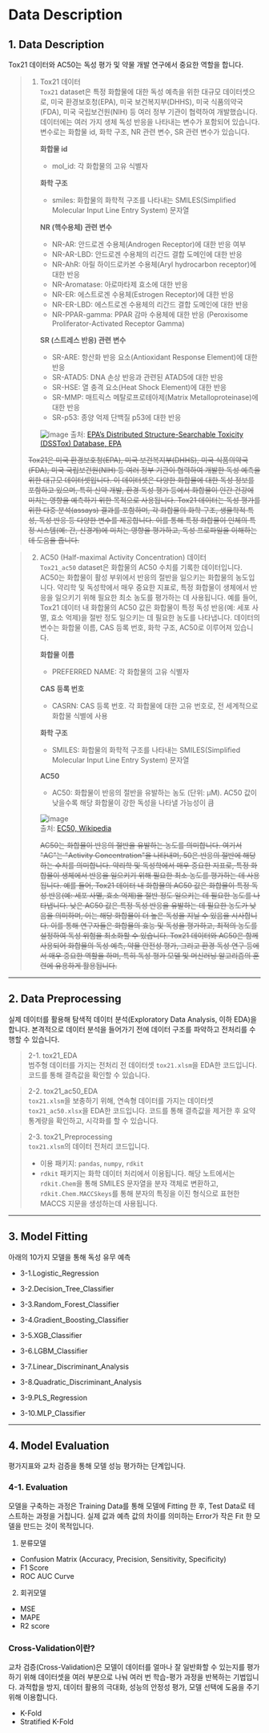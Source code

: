 # Data Description

## 1. Data Description

Tox21 데이터와 AC50는 독성 평가 및 약물 개발 연구에서 중요한 역할을 합니다.

> 1. Tox21 데이터   
>    `Tox21` dataset은 특정 화합물에 대한 독성 예측을 위한 대규모 데이터셋으로, 미국 환경보호청(EPA), 미국 보건복지부(DHHS), 미국 식품의약국(FDA), 미국 국립보건원(NIH) 등 여러 정부 기관이 협력하여 개발했습니다. 데이터에는 여러 가지 생체 독성 반응을 나타내는 변수가 포함되어 있습니다. 변수로는 화합물 id, 화학 구조, NR 관련 변수,  SR 관련 변수가 있습니다.
> 
>    **화합물 id** 
>    - mol_id: 각 화합물의 고유 식별자
>      
>    **화학 구조**      
>    - smiles: 화합물의 화학적 구조를 나타내는 SMILES(Simplified Molecular Input Line Entry System) 문자열
>   
>    **NR (핵수용체) 관련 변수**      
>    - NR-AR: 안드로겐 수용체(Androgen Receptor)에 대한 반응 여부   
>    - NR-AR-LBD: 안드로겐 수용체의 리간드 결합 도메인에 대한 반응   
>    - NR-AhR: 아릴 하이드로카본 수용체(Aryl hydrocarbon receptor)에 대한 반응   
>    - NR-Aromatase: 아로마타제 효소에 대한 반응   
>    - NR-ER: 에스트로겐 수용체(Estrogen Receptor)에 대한 반응   
>    - NR-ER-LBD: 에스트로겐 수용체의 리간드 결합 도메인에 대한 반응   
>    - NR-PPAR-gamma: PPAR 감마 수용체에 대한 반응 (Peroxisome Proliferator-Activated Receptor Gamma)
>
>    **SR (스트레스 반응) 관련 변수**      
>    - SR-ARE: 항산화 반응 요소(Antioxidant Response Element)에 대한 반응   
>    - SR-ATAD5: DNA 손상 반응과 관련된 ATAD5에 대한 반응   
>    - SR-HSE: 열 충격 요소(Heat Shock Element)에 대한 반응   
>    - SR-MMP: 매트릭스 메탈로프로테아제(Matrix Metalloproteinase)에 대한 반응   
>    - SR-p53: 종양 억제 단백질 p53에 대한 반응
> 
>    ![image](https://github.com/user-attachments/assets/ce400220-f0ff-4473-bb81-47d57ffa051e)
>    출처: [EPA’s Distributed Structure-Searchable Toxicity (DSSTox) Database, EPA][1]   
>   
>   [1]: "https://www.epa.gov/comptox-tools/distributed-structure-searchable-toxicity-dsstox-database"
>    ~~Tox21은 미국 환경보호청(EPA), 미국 보건복지부(DHHS), 미국 식품의약국(FDA), 미국 국립보건원(NIH) 등 여러 정부 기관이 협력하여 개발한 독성 예측을 위한 대규모 데이터셋입니다.
이 데이터셋은 다양한 화합물에 대한 독성 정보를 포함하고 있으며, 특히 신약 개발, 환경 독성 평가 등에서 화합물이 인간 건강에 미치는 영향을 예측하기 위한 목적으로 사용됩니다.
Tox21 데이터는 독성 평가를 위한 다중 분석(assays) 결과를 포함하며, 각 화합물의 화학 구조, 생물학적 특성, 독성 반응 등 다양한 변수를 제공합니다. 이를 통해 특정 화합물이 인체의 특정 시스템(예: 간, 신경계)에 미치는 영향을 평가하고, 독성 프로파일을 이해하는 데 도움을 줍니다.~~


    
> 2. AC50 (Half-maximal Activity Concentration) 데이터    
>    `Tox21_ac50` dataset은 화합물의 AC50 수치를 기록한 데이터입니다. AC50는 화합물이 활성 부위에서 반응의 절반을 일으키는 화합물의 농도입니다. 약리학 및 독성학에서 매우 중요한 지표로, 특정 화합물이 생체에서 반응을 일으키기 위해 필요한 최소 농도를 평가하는 데 사용됩니다. 예를 들어, Tox21 데이터 내 화합물의 AC50 값은 화합물이 특정 독성 반응(예: 세포 사멸, 효소 억제)을 절반 정도 일으키는 데 필요한 농도를 나타냅니다. 데이터의 변수는 화합물 이름, CAS 등록 번호, 화학 구조, AC50로 이루어져 있습니다.   
>    
>    **화합물 이름**         
>    - PREFERRED NAME: 각 화합물의 고유 식별자   
>    
>    **CAS 등록 번호**       
>    - CASRN: CAS 등록 번호. 각 화합물에 대한 고유 번호로, 전 세계적으로 화합물 식별에 사용   
>      
>    **화학 구조**     
>    - SMILES: 화합물의 화학적 구조를 나타내는 SMILES(Simplified Molecular Input Line Entry System) 문자열   
>        
>    **AC50**   
>    - AC50: 화합물이 반응의 절반을 유발하는 농도 (단위: µM). AC50 값이 낮을수록 해당 화합물이 강한 독성을 나타낼 가능성이 큼
>
>    ![image](https://github.com/user-attachments/assets/f68a9734-2da9-4130-82bb-633ae76d491a)   
>    출처: [EC50, Wikipedia][1]   
>   
>    [1]: "https://en.wikipedia.org/wiki/EC50"
>   ~~AC50는 화합물이 반응의 절반을 유발하는 농도를 의미합니다. 여기서 "AC"는 "Activity Concentration"을 나타내며, 50은 반응의 절반에 해당하는 수치를 의미합니다.
약리학 및 독성학에서 매우 중요한 지표로, 특정 화합물이 생체에서 반응을 일으키기 위해 필요한 최소 농도를 평가하는 데 사용됩니다.
예를 들어, Tox21 데이터 내 화합물의 AC50 값은 화합물이 특정 독성 반응(예: 세포 사멸, 효소 억제)을 절반 정도 일으키는 데 필요한 농도를 나타냅니다. 낮은 AC50 값은 특정 독성 반응을 유발하는 데 필요한 농도가 낮음을 의미하며, 이는 해당 화합물이 더 높은 독성을 지닐 수 있음을 시사합니다.
이를 통해 연구자들은 화합물의 효능 및 독성을 평가하고, 최적의 농도를 설정하여 독성 위험을 최소화할 수 있습니다.
Tox21 데이터와 AC50은 함께 사용되어 화합물의 독성 예측, 약물 안전성 평가, 그리고 환경 독성 연구 등에서 매우 중요한 역할을 하며, 특히 독성 평가 모델 및 머신러닝 알고리즘의 훈련에 유용하게 활용됩니다.~~

---

## 2. Data Preprocessing

실제 데이터를 활용해 탐색적 데이터 분석(Exploratory Data Analysis, 이하 EDA)을 합니다. 본격적으로 데이터 분석을 들어가기 전에 데이터 구조를 파악하고 전처리를 수행할 수 있습니다.

> 2-1. tox21_EDA  
> 범주형 데이터를 가지는 전처리 전 데이터셋 `tox21.xlsm`을 EDA한 코드입니다. 코드를 통해 결측값을 확인할 수 있습니다. 

> 2-2. tox21_ac50_EDA  
> `tox21.xlsm`을 보충하기 위해, 연속형 데이터를 가지는 데이터셋 `tox21_ac50.xlsx`을 EDA한 코드입니다. 코드를 통해 결측값을 제거한 후 요약통계량을 확인하고, 시각화를 할 수 있습니다.

> 2-3. tox21_Preprocessing  
> `tox21.xlsm`의 데이터 전처리 코드입니다.
> - 이용 패키지: `pandas`, `numpy`, `rdkit`
> - `rdkit` 패키지는 화학 데이터 처리에서 이용됩니다. 해당 노트에서는 `rdkit.Chem`을 통해 SMILES 문자열을 분자 객체로 변환하고, `rdkit.Chem.MACCSkeys`를 통해 분자의 특징을 이진 형식으로 표현한 MACCS 지문을 생성하는데 사용됩니다.

---

## 3. Model Fitting


아래의 10가지 모델을 통해 독성 유무 예측


* 3-1.Logistic_Regression


* 3-2.Decision_Tree_Classifier


* 3-3.Random_Forest_Classifier 


* 3-4.Gradient_Boosting_Classifier 


* 3-5.XGB_Classifier


* 3-6.LGBM_Classifier


* 3-7.Linear_Discriminant_Analysis


* 3-8.Quadratic_Discriminant_Analysis


* 3-9.PLS_Regression


* 3-10.MLP_Classifier

---

## 4. Model Evaluation

평가지표와 교차 검증을 통해 모델 성능 평가하는 단계입니다.

### 4-1. Evaluation

모델을 구축하는 과정은 Training Data를 통해 모델에 Fitting 한 후, Test Data로 테스트하는 과정을 거칩니다.
실제 값과 예측 값의 차이를 의미하는 Error가 작은 Fit 한 모델을 만드는 것이 목적입니다.

1. 분류모델
- Confusion Matrix (Accuracy, Precision, Sensitivity, Specificity)
- F1 Score
- ROC AUC Curve
    
2. 회귀모델
- MSE
- MAPE
- R2 score

### Cross-Validation이란?
교차 검증(Cross-Validation)은 모델이 데이터를 얼마나 잘 일반화할 수 있는지를 평가하기 위해 데이터셋을 여러 부분으로 나눠 여러 번 학습-평가 과정을 반복하는 기법입니다. 과적합을 방지, 데이터 활용의 극대화, 성능의 안정성 평가, 모델 선택에 도움을 주기 위해 이용합니다.
- K-Fold 
- Stratified K-Fold
